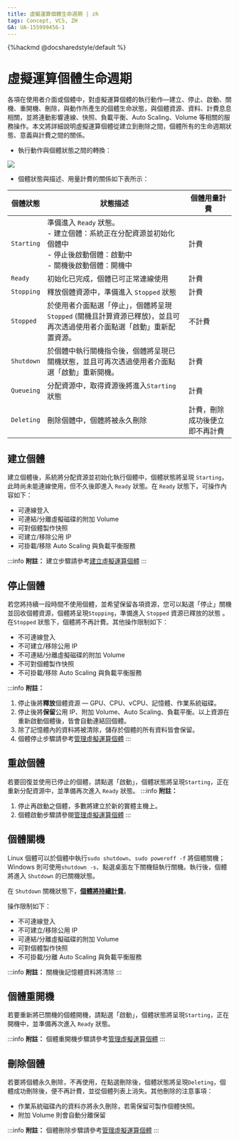 ```yaml
---
title: 虛擬運算個體生命週期 | zh
tags: Concept, VCS, ZH
GA: UA-155999456-1
---
```


{%hackmd @docsharedstyle/default %}

# 虛擬運算個體生命週期

各項在使用者介面或個體中，對虛擬運算個體的執行動作—建立、停止、啟動、關機、重開機、刪除，與動作所產生的個體生命狀態，與個體資源、資料、計費息息相關，並將連動影響連線、快照、負載平衡、Auto Scaling、Volume 等相關的服務操作。本文將詳細說明虛擬運算個體從建立到刪除之間，個體所有的生命週期狀態、意義與計費之間的關係。


- 執行動作與個體狀態之間的轉換：


![](https://cos.twcc.ai/SYS-MANUAL/uploads/upload_93c46993c1a7793e1017166b5ace1304.png)




- 個體狀態與描述、用量計費的關係如下表所示：

| 個體狀態 | 狀態描述 |個體用量計費 | 
| -------- | -------- | -------- |
| `Starting`     |準備進入 `Ready` 狀態。<br> - 建立個體：系統正在分配資源並初始化個體中<br> - 停止後啟動個體：啟動中 <br> - 關機後啟動個體：開機中| 計費     | 
| `Ready`     | 初始化已完成，個體已可正常連線使用|計費     | 
| `Stopping`   |釋放個體資源中，準備進入 `Stopped` 狀態| 計費    | 
| `Stopped`    |於使用者介面點選「停止」，個體將呈現 `Stopped` (關機且計算資源已釋放)，並且可再次透過使用者介面點選「啟動」重新配置資源。 | 不計費|
| `Shutdown`    |於個體中執行關機指令後，個體將呈現已關機狀態，並且可再次透過使用者介面點選「啟動」重新開機。| 計費| 
| `Queueing`     | 分配資源中，取得資源後將進入`Starting` 狀態|計費    | 
| `Deleting`     | 刪除個體中，個體將被永久刪除|計費，刪除成功後便立即不再計費    | 

## 建立個體

建立個體後，系統將分配資源並初始化執行個體中，個體狀態將呈現 `Starting`，此時尚未能連線使用，但不久後即進入 `Ready` 狀態。在 `Ready` 狀態下，可操作內容如下：

- 可連線登入
- 可連結/分離虛擬磁碟的附加 Volume
- 可對個體製作快照
- 可建立/移除公用 IP
- 可掛載/移除 Auto Scaling 與負載平衡服務

:::info
<i class="fa fa-paperclip fa-20" aria-hidden="true"></i> **附註：** 建立步驟請參考[<ins>建立虛擬運算個體</ins>](https://www.twcc.ai/doc?page=vm#%E5%BB%BA%E7%AB%8B%E8%99%9B%E6%93%AC%E9%81%8B%E7%AE%97%E5%80%8B%E9%AB%94)
:::

## 停止個體

若您將持續一段時間不使用個體，並希望保留各項資源，您可以點選「停止」關機並回收個體資源，個體將呈現`Stopping`，準備進入 `Stopped` 資源已釋放的狀態 。在`Stopped` 狀態下，個體將不再計費。其他操作限制如下：

- 不可連線登入
- 不可建立/移除公用 IP
- 不可連結/分離虛擬磁碟的附加 Volume
- 不可對個體製作快照
- 不可掛載/移除 Auto Scaling 與負載平衡服務

:::info
<i class="fa fa-paperclip fa-20" aria-hidden="true"></i> **附註：**  
1. 停止後將**釋放**個體資源 — GPU、CPU、vCPU、記憶體、作業系統磁碟。
2. 停止後將**保留**公用 IP、附加 Volume、Auto Scaling、負載平衡。以上資源在重新啟動個體後，皆會自動連結回個體。
3. 除了記憶體內的資料將被清除，儲存於個體的所有資料皆會保留。
4. 個體停止步驟請參考[<ins>管理虛擬運算個體</ins>](https://www.twcc.ai/doc?page=vm#%E8%99%9B%E6%93%AC%E9%81%8B%E7%AE%97%E5%80%8B%E9%AB%94%E7%AE%A1%E7%90%86)
:::


## 重啟個體

若要回復並使用已停止的個體，請點選「啟動」，個體狀態將呈現`Starting`，正在重新分配資源中，並準備再次進入 `Ready` 狀態。
:::info
<i class="fa fa-paperclip fa-20" aria-hidden="true"></i> **附註：**  
1. 停止再啟動之個體，多數將建立於新的實體主機上。
2. 個體啟動步驟請參閱[<ins>管理虛擬運算個體</ins>](https://www.twcc.ai/doc?page=vm#%E8%99%9B%E6%93%AC%E9%81%8B%E7%AE%97%E5%80%8B%E9%AB%94%E7%AE%A1%E7%90%86)
:::


## 個體關機

Linux 個體可以於個體中執行`sudo shutdown`、`sudo poweroff -f` 將個體關機；Windows 則可使用`shutdown -s`、點選桌面左下關機鈕執行關機。執行後，個體將進入 `Shutdown` 的已關機狀態。

在 `Shutdown` 關機狀態下，<ins>**個體將持續計費**</ins>。

操作限制如下：

- 不可連線登入
- 不可建立/移除公用 IP
- 可連結/分離虛擬磁碟的附加 Volume
- 可對個體製作快照
- 不可掛載/分離 Auto Scaling 與負載平衡服務

:::info
<i class="fa fa-paperclip fa-20" aria-hidden="true"></i> **附註：** 關機後記憶體資料將清除
:::

## 個體重開機

若要重新將已關機的個體開機，請點選「啟動」，個體狀態將呈現`Starting`，正在開機中，並準備再次進入 `Ready` 狀態。

:::info
<i class="fa fa-paperclip fa-20" aria-hidden="true"></i> **附註：**  個體重開機步驟請參考[<ins>管理虛擬運算個體</ins>](https://www.twcc.ai/doc?page=vm#%E8%99%9B%E6%93%AC%E9%81%8B%E7%AE%97%E5%80%8B%E9%AB%94%E7%AE%A1%E7%90%86)
:::

## 刪除個體

若要將個體永久刪除，不再使用，在點選刪除後，個體狀態將呈現`Deleting`，個體成功刪除後，便不再計費，並從個體列表上消失。其他刪除的注意事項：
- 作業系統磁碟內的資料亦將永久刪除，若需保留可製作個體快照。
- 附加 Volume 則會自動分離保留

:::info
<i class="fa fa-paperclip fa-20" aria-hidden="true"></i> **附註：**  個體刪除步驟請參考[<ins>管理虛擬運算個體</ins>](https://www.twcc.ai/doc?page=vm#%E8%99%9B%E6%93%AC%E9%81%8B%E7%AE%97%E5%80%8B%E9%AB%94%E7%AE%A1%E7%90%86)
:::

